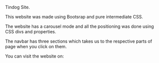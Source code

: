 Tindog Site.

This website was made using Bootsrap and pure intermediate CSS.

The website has a carousel mode and all the positioning was done using CSS divs and properties.

The navbar has three sections which takes us to the respective parts of page when you click on them.

You can visit the website on: 
